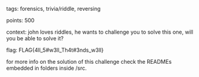 tags: forensics, trivia/riddle, reversing

points: 500

context: john loves riddles, he wants to challenge you to solve this one, will you be able to solve it?

flag: FLAG{4ll_5#w3ll_Th4t#3nds_w3ll}

for more info on the solution of this challenge check the READMEs embedded in folders inside /src.
